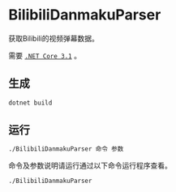 # BilibiliDanmakuParser

获取Bilibili的视频弹幕数据。

需要 [`.NET Core 3.1`](https://dotnet.microsoft.com/download/dotnet-core/3.1) 。

## 生成

``` bash
dotnet build
```

## 运行

``` bash
./BilibiliDanmakuParser 命令 参数
```

命令及参数说明请运行通过以下命令运行程序查看。

``` bash
./BilibiliDanmakuParser
```